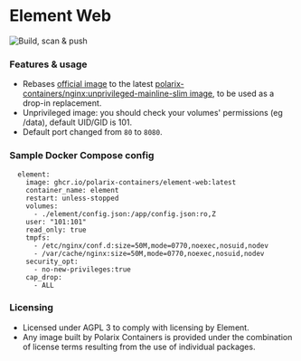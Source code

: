 # Element Web

![Build, scan & push](https://github.com/Polarix-Containers/element-web/actions/workflows/build.yml/badge.svg)

### Features & usage
- Rebases [official image]([https://github.com/acmesh-official/acme.sh/wiki/Run-acme.sh-in-docker](https://github.com/element-hq/element-web)) to the latest [polarix-containers/nginx:unprivileged-mainline-slim image](https://github.com/Polarix-Containers/nginx), to be used as a drop-in replacement.
- Unprivileged image: you should check your volumes' permissions (eg /data), default UID/GID is 101.
- Default port changed from `80` to `8080`.

### Sample Docker Compose config

```
  element:
    image: ghcr.io/polarix-containers/element-web:latest
    container_name: element
    restart: unless-stopped
    volumes:
      - ./element/config.json:/app/config.json:ro,Z
    user: "101:101"
    read_only: true
    tmpfs:
      - /etc/nginx/conf.d:size=50M,mode=0770,noexec,nosuid,nodev
      - /var/cache/nginx:size=50M,mode=0770,noexec,nosuid,nodev
    security_opt:
      - no-new-privileges:true
    cap_drop:
      - ALL
```

### Licensing
- Licensed under AGPL 3 to comply with licensing by Element.
- Any image built by Polarix Containers is provided under the combination of license terms resulting from the use of individual packages.
